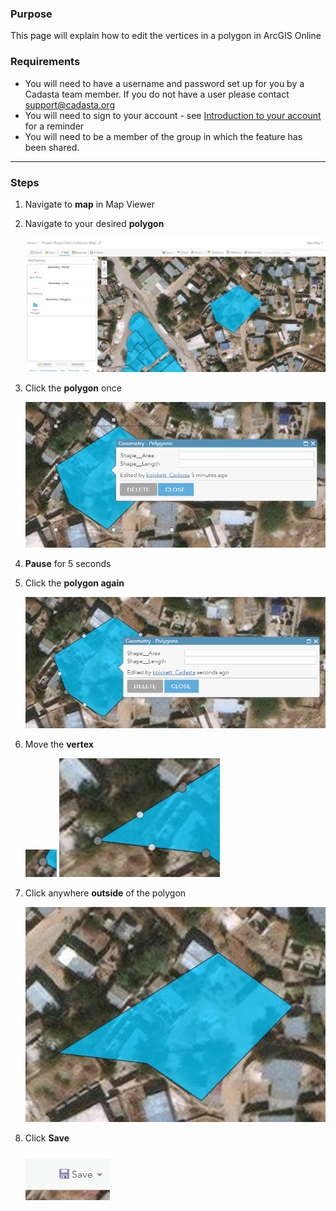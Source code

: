 ### Purpose

This page will explain how to edit the vertices in a polygon  in ArcGIS Online

### Requirements

* You will need to have a username and password set up for you by a Cadasta team member. If you do not have a user please contact support@cadasta.org
* You will need to sign to your account - see [Introduction to your account](intro_to_account/index.md) for a reminder
* You will need to be a member of the group in which the feature has been shared.
-----

### Steps

1.	Navigate to **map** in Map Viewer

2.	Navigate to your desired **polygon**

    ![](imgs/image1.png)

3.	Click the **polygon** once

    ![](imgs/image3.png)

4.	**Pause** for 5 seconds

5.	Click the **polygon again**

    ![](imgs/image7.png)

6.	Move the **vertex**

    ![](imgs/image4.png)
    ![](imgs/image6.png)

7.	Click anywhere **outside** of the polygon

    ![](imgs/image2.png)

8.	Click **Save**

    ![](imgs/image5.png)





